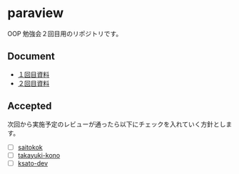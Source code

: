 # paraview
OOP 勉強会２回目用のリポジトリです。

## Document
- [１回目資料](https://drive.google.com/drive/u/0/folders/1rbzWnVrXu9vgvQk0J-pkVEbdOWHQtWtj)
- [２回目資料](https://drive.google.com/drive/u/0/folders/1rxpOGmrWZ0N9dFVLU-TQy5LyRPxM1RXE)

## Accepted
次回から実施予定のレビューが通ったら以下にチェックを入れていく方針とします。
- [ ] [saitokok](https://github.com/saitokok)
- [ ] [takayuki-kono](https://github.com/takayuki-kono)
- [ ] [ksato-dev](https://github.com/ksato-dev/)
